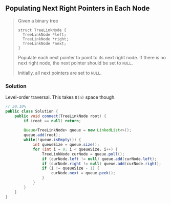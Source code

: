 ##  Populating Next Right Pointers in Each Node

> Given a binary tree
>
> ```
> struct TreeLinkNode {
>   TreeLinkNode *left;
>   TreeLinkNode *right;
>   TreeLinkNode *next;
> }
> ```
>
> Populate each next pointer to point to its next right node. If there is no next right node, the next pointer should be set to `NULL`.
>
> Initially, all next pointers are set to `NULL`.

### Solution

Level-order traversal. This takes `O(n)` space though.

```java
// 30.10%
public class Solution {
    public void connect(TreeLinkNode root) {
        if (root == null) return;
        
        Queue<TreeLinkNode> queue = new LinkedList<>();
        queue.add(root);
        while(!queue.isEmpty()) {
            int queueSize = queue.size();
            for (int i = 0; i < queueSize; i++) {
                TreeLinkNode curNode = queue.poll();
                if (curNode.left != null) queue.add(curNode.left);
                if (curNode.right != null) queue.add(curNode.right);
                if (i != queueSize - 1) {
                    curNode.next = queue.peek();
                }
            }
        }
    }
}
```

